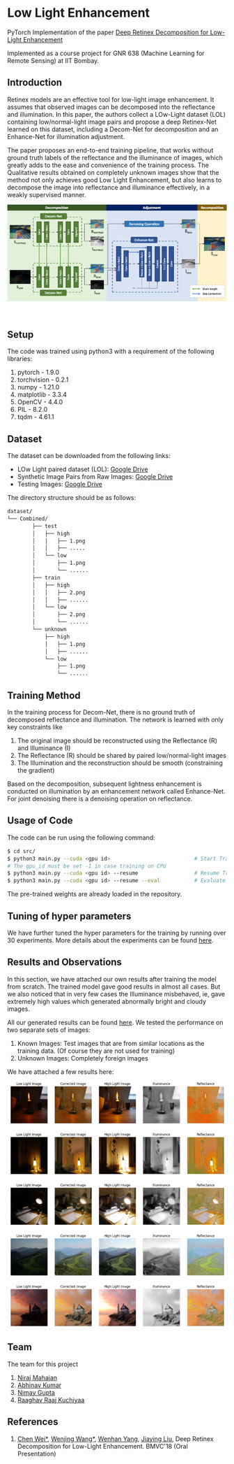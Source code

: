 # Low Light Enhancement

PyTorch Implementation of the paper [Deep Retinex Decomposition for Low-Light Enhancement](https://arxiv.org/abs/1808.04560)

Implemented as a course project for GNR 638 (Machine Learning for Remote Sensing) at IIT Bombay.

## Introduction

Retinex models are an effective tool for low-light image enhancement. It assumes that observed images can be decomposed into the reflectance and illumination. In this paper, the authors collect a LOw-Light dataset (LOL) containing low/normal-light image pairs and propose a deep Retinex-Net learned on this dataset, including a Decom-Net for decomposition and an Enhance-Net for illumination adjustment. 

The paper proposes an end-to-end training pipeline, that works without ground truth labels of the reflectance and the illuminance of images, which greatly adds to the ease and convenience of the training process. The Qualitative results obtained on completely unknown images show that the method not only achieves good Low Light Enhancement, but also learns to decompose the image into reflectance and illuminance effectively, in a weakly supervised manner.

![](https://github.com/nirajmahajan/Low-Light-Enhancement-Using-Deep-Retinex-Decomposition/blob/master/images/architecture.png)

## Setup

The code was trained using python3 with a requirement of the following libraries:

1. pytorch - 1.9.0
2. torchvision  - 0.2.1
3. numpy - 1.21.0
4. matplotlib - 3.3.4
5. OpenCV - 4.4.0
6. PIL - 8.2.0
7. tqdm - 4.61.1

## Dataset

The dataset can be downloaded from the following links:

- LOw Light paired dataset (LOL): [Google Drive](https://drive.google.com/open?id=157bjO1_cFuSd0HWDUuAmcHRJDVyWpOxB)
- Synthetic Image Pairs from Raw Images: [Google Drive](https://drive.google.com/open?id=1G6fi9Kiu7CDnW2Sh7UQ5ikvScRv8Q14F)
- Testing Images: [Google Drive](https://drive.google.com/open?id=1OvHuzPBZRBMDWV5AKI-TtIxPCYY8EW70)

The directory structure should be as follows:

```bash
dataset/
└── Combined/
        ├── test
        │   ├── high
        │   │   ├── 1.png
        │   │   ├── .....
        │   └── low
        │       ├── 1.png
        │       └── ......
        ├── train
        │   ├── high
        │   │   ├── 2.png
        │   │   ├── ......
        │   └── low
        │       ├── 2.png
        │       └── ......
        └── unknown
            ├── high
            │   ├── 1.png
            │   ├── ......
            └── low
                ├── 1.png
                └── ......

```



## Training Method

In the training process for Decom-Net, there is no ground truth of decomposed reflectance and illumination. The network is learned with only key constraints like

1. The original image should be reconstructed using the Reflectance (R) and Illuminance (I)
2. The Reflectance (R) should be shared by paired low/normal-light images
3. The Illumination and the reconstruction should be smooth (constraining the gradient)

Based on the decomposition, subsequent lightness enhancement is conducted on illumination by an enhancement network called Enhance-Net. For joint denoising there is a denoising operation on reflectance.

## Usage of Code

The code can be run using the following command:

```bash
$ cd src/
$ python3 main.py --cuda <gpu id>							# Start Training
# The gpu_id must be set -1 in case training on CPU
$ python3 main.py --cuda <gpu id> --resume 					# Resume Training
$ python3 main.py --cuda <gpu id> --resume --eval 			# Evaluate the model
```

The pre-trained weights are already loaded in the repository.

## Tuning of hyper parameters

We have further tuned the hyper parameters for the training by running over 30 experiments. More details about the experiments can be found [here](https://github.com/nirajmahajan/Low-Light-Enhancement-Using-Deep-Retinex-Decomposition/tree/master/experiments).

## Results and Observations

In this section, we have attached our own results after training the model from scratch. The trained model gave good results in almost all cases. But we also noticed that in very few cases the Illuminance misbehaved, ie, gave extremely high values which generated abnormally bright and cloudy images.

All our generated results can be found [here](https://github.com/nirajmahajan/Low-Light-Enhancement-Using-Deep-Retinex-Decomposition/tree/master/results). We tested the performance on two separate sets of images:

1. Known Images: Test images that are from similar locations as the training data. (Of course they are not used for training)
2. Unknown Images: Completely foreign images

We have attached a few results here:

![](https://github.com/nirajmahajan/Low-Light-Enhancement-Using-Deep-Retinex-Decomposition/blob/master/results/unknown/28.png)

![](https://github.com/nirajmahajan/Low-Light-Enhancement-Using-Deep-Retinex-Decomposition/blob/master/results/unknown/35.png)

![](https://github.com/nirajmahajan/Low-Light-Enhancement-Using-Deep-Retinex-Decomposition/blob/master/results/unknown/45.png)

![](https://github.com/nirajmahajan/Low-Light-Enhancement-Using-Deep-Retinex-Decomposition/blob/master/results/unknown/48.png)

![](https://github.com/nirajmahajan/Low-Light-Enhancement-Using-Deep-Retinex-Decomposition/blob/master/results/unknown/49.png)

## Team

The team for this project

1. [Niraj Mahajan](https://www.cse.iitb.ac.in/~nirajm)
2. [Abhinav Kumar](https://cse.iitb.ac.in/~abhinavkumar)
3. [Nimay Gupta](https://www.cse.iitb.ac.in/~nimay)
4. [Raaghav Raaj Kuchiyaa](https://www.cse.iitb.ac.in/~raaghav)



## References

1. [Chen Wei*](https://weichen582.github.io/), [Wenjing Wang*](https://daooshee.github.io/website/), [Wenhan Yang](https://flyywh.github.io/), [Jiaying Liu](http://www.icst.pku.edu.cn/struct/people/liujiaying.html), Deep Retinex Decomposition for Low-Light Enhancement. BMVC'18 (Oral Presentation)
